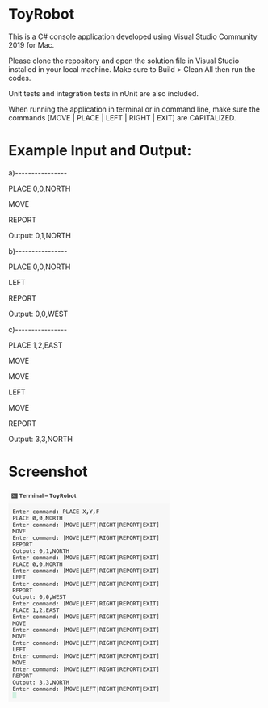 # ToyRobot
This is a C# console application developed using Visual Studio Community 2019 for Mac. 

Please clone the repository and open the solution file in Visual Studio installed in your local machine.
Make sure to Build > Clean All then run the codes.  

Unit tests and integration tests in nUnit are also included.

When running the application in terminal or in command line, make sure the commands [MOVE | PLACE | LEFT | RIGHT | EXIT] are CAPITALIZED.

# Example Input and Output:

a)----------------

PLACE 0,0,NORTH

MOVE

REPORT

Output: 0,1,NORTH


b)----------------

PLACE 0,0,NORTH

LEFT

REPORT

Output: 0,0,WEST


c)----------------

PLACE 1,2,EAST

MOVE

MOVE

LEFT

MOVE

REPORT

Output: 3,3,NORTH

# Screenshot
![Screenshot](https://github.com/annavatar17/ToyRobot/blob/main/ToyRobotScreenShot.png)

